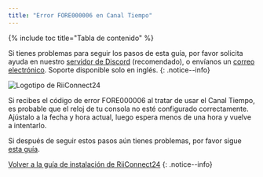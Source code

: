 ```yaml
---
title: "Error FORE000006 en Canal Tiempo"
---
```


{% include toc title="Tabla de contenido" %}

Si tienes problemas para seguir los pasos de esta guía, por favor solicita ayuda en nuestro [servidor de Discord](https://discord.gg/rc24) (recomendado), o envíanos un [correo electrónico](mailto:support@riiconnect24.net). Soporte disponible solo en inglés.
{: .notice--info}

![Logotipo de RiiConnect24](/images/WiiRC24Logo.jpg)

Si recibes el código de error FORE000006 al tratar de usar el Canal Tiempo, es probable que el reloj de tu consola no esté configurado correctamente. Ajústalo a la fecha y hora actual, luego espera menos de una hora y vuelve a intentarlo.

Si después de seguir estos pasos aún tienes problemas, por favor sigue [esta guía](deleting-vffs).

[Volver a la guía de instalación de RiiConnect24](riiconnect24)
{: .notice--info}
